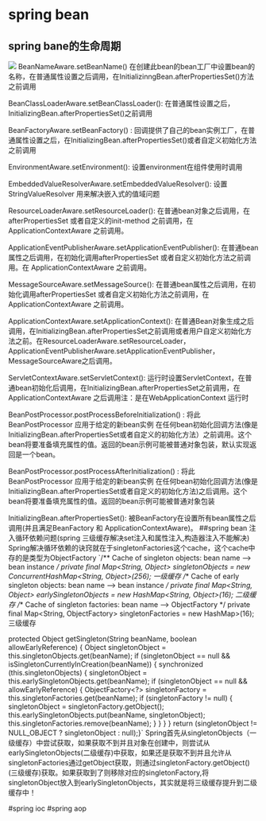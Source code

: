 # spring bean
## spring bane的生命周期
![](https://www.javazhiyin.com/wp-content/uploads/2019/05/java10-1558500659.jpg)
BeanNameAware.setBeanName() 在创建此bean的bean工厂中设置bean的名称，在普通属性设置之后调用，在InitializinngBean.afterPropertiesSet()方法之前调用

BeanClassLoaderAware.setBeanClassLoader(): 在普通属性设置之后，InitializingBean.afterPropertiesSet()之前调用

BeanFactoryAware.setBeanFactory() : 回调提供了自己的bean实例工厂，在普通属性设置之后，在InitializingBean.afterPropertiesSet()或者自定义初始化方法之前调用

EnvironmentAware.setEnvironment(): 设置environment在组件使用时调用

EmbeddedValueResolverAware.setEmbeddedValueResolver(): 设置StringValueResolver 用来解决嵌入式的值域问题

ResourceLoaderAware.setResourceLoader(): 在普通bean对象之后调用，在afterPropertiesSet 或者自定义的init-method 之前调用，在 ApplicationContextAware 之前调用。

ApplicationEventPublisherAware.setApplicationEventPublisher(): 在普通bean属性之后调用，在初始化调用afterPropertiesSet 或者自定义初始化方法之前调用。在 ApplicationContextAware 之前调用。

MessageSourceAware.setMessageSource(): 在普通bean属性之后调用，在初始化调用afterPropertiesSet 或者自定义初始化方法之前调用，在 ApplicationContextAware 之前调用。

ApplicationContextAware.setApplicationContext(): 在普通Bean对象生成之后调用，在InitializingBean.afterPropertiesSet之前调用或者用户自定义初始化方法之前。在ResourceLoaderAware.setResourceLoader，ApplicationEventPublisherAware.setApplicationEventPublisher，MessageSourceAware之后调用。

ServletContextAware.setServletContext(): 运行时设置ServletContext，在普通bean初始化后调用，在InitializingBean.afterPropertiesSet之前调用，在 ApplicationContextAware 之后调用注：是在WebApplicationContext 运行时

BeanPostProcessor.postProcessBeforeInitialization() : 将此BeanPostProcessor 应用于给定的新bean实例 在任何bean初始化回调方法(像是InitializingBean.afterPropertiesSet或者自定义的初始化方法）之前调用。这个bean将要准备填充属性的值。返回的bean示例可能被普通对象包装，默认实现返回是一个bean。

BeanPostProcessor.postProcessAfterInitialization() : 将此BeanPostProcessor 应用于给定的新bean实例 在任何bean初始化回调方法(像是InitializingBean.afterPropertiesSet或者自定义的初始化方法)之后调用。这个bean将要准备填充属性的值。返回的bean示例可能被普通对象包装

InitializingBean.afterPropertiesSet(): 被BeanFactory在设置所有bean属性之后调用(并且满足BeanFactory 和 ApplicationContextAware)。
##spring bean 注入循环依赖问题(spring 三级缓存解决set注入和属性注入,构造器注入不能解决)
Spring解决循环依赖的诀窍就在于singletonFactories这个cache，这个cache中存的是类型为ObjectFactory
`/** Cache of singleton objects: bean name --> bean instance */
private final Map<String, Object> singletonObjects = new ConcurrentHashMap<String, Object>(256);  一级缓存
/** Cache of early singleton objects: bean name --> bean instance */
private final Map<String, Object> earlySingletonObjects = new HashMap<String, Object>(16); 二级缓存
/** Cache of singleton factories: bean name --> ObjectFactory */
private final Map<String, ObjectFactory<?>> singletonFactories = new HashMap<String, ObjectFactory<?>>(16);三级缓存

protected Object getSingleton(String beanName, boolean allowEarlyReference) {
   Object singletonObject = this.singletonObjects.get(beanName);
   if (singletonObject == null && isSingletonCurrentlyInCreation(beanName)) {
      synchronized (this.singletonObjects) {
         singletonObject = this.earlySingletonObjects.get(beanName);
         if (singletonObject == null && allowEarlyReference) {
            ObjectFactory<?> singletonFactory = this.singletonFactories.get(beanName);
            if (singletonFactory != null) {
               singletonObject = singletonFactory.getObject();
               this.earlySingletonObjects.put(beanName, singletonObject);
               this.singletonFactories.remove(beanName);
            }
         }
      }
   }
   return (singletonObject != NULL_OBJECT ? singletonObject : null);}`
Spring首先从singletonObjects（一级缓存）中尝试获取，如果获取不到并且对象在创建中，则尝试从earlySingletonObjects(二级缓存)中获取，如果还是获取不到并且允许从singletonFactories通过getObject获取，则通过singletonFactory.getObject()(三级缓存)获取。如果获取到了则移除对应的singletonFactory,将singletonObject放入到earlySingletonObjects，其实就是将三级缓存提升到二级缓存中！

#spring ioc
#spring aop
